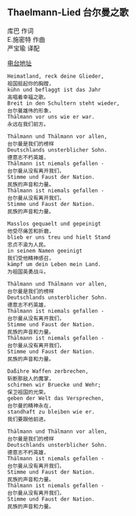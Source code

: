 ## Thaelmann-Lied 台尔曼之歌
库巴 作词<br>
E.施密特 作曲<br>
严宝瑜 译配

[电台地址](http://music.163.com/dj?id=1369360866&userid=328877362)

    Heimatland, reck deine Glieder,
    祖国挺起你的胸膛，
    kühn und beflaggt ist das Jahr
    高唱着幸福之歌。
    Breit in den Schultern steht wieder,
    台尔曼雄伟的形象，
    Thälmann vor uns wie er war.
    永远在我们前方。

    Thälmann und Thälmann vor allen,
    台尔曼是我们的榜样
    Deutschlands unsterblicher Sohn.
    德意志不朽英雄，
    Thälmann ist niemals gefallen -
    台尔曼从没有离开我们，
    Stimme und Faust der Nation.
    民族的声音和力量。
    Thälmann ist niemals gefallen -
    台尔曼从没有离开我们，
    Stimme und Faust der Nation.
    民族的声音和力量。

    Masslos gequaelt und gepeinigt
    他受尽痛苦和折磨，
    blieb er uns treu und hielt Stand
    忠贞不渝为人民。
    in seinem Namen geeinigt
    我们受他精神感召，
    kämpf um dein Leben mein Land.
    为祖国英勇战斗。

    Thälmann und Thälmann vor allen,
    台尔曼是我们的榜样
    Deutschlands unsterblicher Sohn.
    德意志不朽英雄，
    Thälmann ist niemals gefallen -
    台尔曼从没有离开我们，
    Stimme und Faust der Nation.
    民族的声音和力量。
    Thälmann ist niemals gefallen -
    台尔曼从没有离开我们，
    Stimme und Faust der Nation.
    民族的声音和力量。

    Daßihre Waffen zerbrechen,
    斩断那敌人的魔掌，
    schirmen wir Bruecke und Wehr;
    保卫祖国的光荣。
    geben der Welt das Versprechen,
    台尔曼的精神永在，
    standhaft zu bleiben wie er.
    我们要跟他前进。

    Thälmann und Thälmann vor allen,
    台尔曼是我们的榜样
    Deutschlands unsterblicher Sohn.
    德意志不朽英雄，
    Thälmann ist niemals gefallen -
    台尔曼从没有离开我们，
    Stimme und Faust der Nation.
    民族的声音和力量。
    Thälmann ist niemals gefallen -
    台尔曼从没有离开我们，
    Stimme und Faust der Nation.
    民族的声音和力量。
